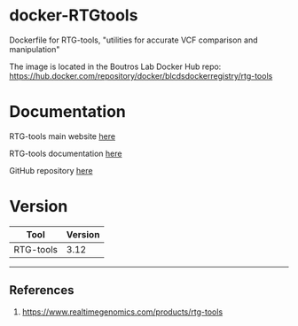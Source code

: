 # docker-RTGtools
Dockerfile for RTG-tools, "utilities for accurate VCF comparison and manipulation"

The image is located in the Boutros Lab Docker Hub repo: https://hub.docker.com/repository/docker/blcdsdockerregistry/rtg-tools

# Documentation
RTG-tools main website [here](https://www.realtimegenomics.com/products/rtg-tools)

RTG-tools documentation [here](https://cdn.rawgit.com/RealTimeGenomics/rtg-tools/master/installer/resources/tools/RTGOperationsManual/index.html)

GitHub repository [here](https://github.com/RealTimeGenomics/rtg-tools)

# Version
| Tool | Version |
|------|---------|
| RTG-tools | 3.12 |


---

## References

1. https://www.realtimegenomics.com/products/rtg-tools